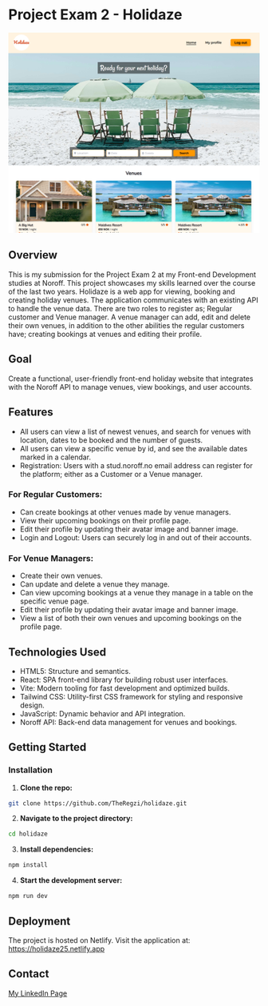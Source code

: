 # Project Exam 2 - Holidaze

![Screenshot of Holidaze site](./public/assets/holidaze-app.png)

## Overview

This is my submission for the Project Exam 2 at my Front-end Development studies at Noroff. This project showcases my skills learned over the course of the last two years.
Holidaze is a web app for viewing, booking and creating holiday venues. The application communicates with an existing API to handle the venue data. There are two roles to register as; Regular customer and Venue manager. A venue manager can add, edit and delete their own venues, in addition to the other abilities the regular customers have; creating bookings at venues and editing their profile.

## Goal

Create a functional, user-friendly front-end holiday website that integrates with the Noroff API to manage venues, view bookings, and user accounts.

## Features

- All users can view a list of newest venues, and search for venues with location, dates to be booked and the number of guests.
- All users can view a specific venue by id, and see the available dates marked in a calendar.
- Registration: Users with a stud.noroff.no email address can register for the platform; either as a Customer or a Venue manager.

### For Regular Customers:

- Can create bookings at other venues made by venue managers.
- View their upcoming bookings on their profile page.
- Edit their profile by updating their avatar image and banner image.
- Login and Logout: Users can securely log in and out of their accounts.

### For Venue Managers:

- Create their own venues.
- Can update and delete a venue they manage.
- Can view upcoming bookings at a venue they manage in a table on the specific venue page.
- Edit their profile by updating their avatar image and banner image.
- View a list of both their own venues and upcoming bookings on the profile page.

## Technologies Used

- HTML5: Structure and semantics.
- React: SPA front-end library for building robust user interfaces.
- Vite: Modern tooling for fast development and optimized builds.
- Tailwind CSS: Utility-first CSS framework for styling and responsive design.
- JavaScript: Dynamic behavior and API integration.
- Noroff API: Back-end data management for venues and bookings.

## Getting Started

### Installation

1. **Clone the repo:**

```bash
git clone https://github.com/TheRegzi/holidaze.git
```

2. **Navigate to the project directory:**

```bash
cd holidaze
```

3. **Install dependencies:**

```bash
npm install
```

4. **Start the development server:**

```bash
npm run dev
```

## Deployment

The project is hosted on Netlify. Visit the application at: https://holidaze25.netlify.app

## Contact

[My LinkedIn Page](https://www.linkedin.com/in/regine-dille-kornbakk-aa0a7b288/)
